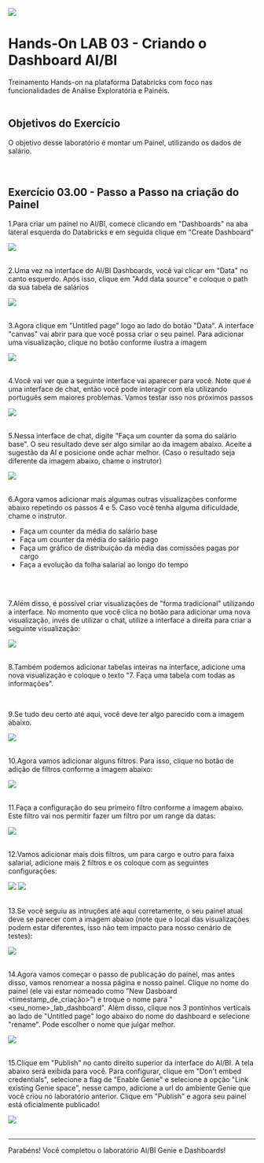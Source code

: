 <img src="https://raw.githubusercontent.com/lrtbrabo/databricks_customer_lab/main/images/header_genie.png">

# Hands-On LAB 03 - Criando o Dashboard AI/BI

Treinamento Hands-on na plataforma Databricks com foco nas funcionalidades de Análise Exploratória e Painéis.
</br></br>

## Objetivos do Exercício

O objetivo desse laboratório é montar um Painel, utilizando os dados de salário.
</br></br></br>


## Exercício 03.00 - Passo a Passo na criação do Painel

1.Para criar um painel no AI/BI, comece clicando em "Dashboards" na aba lateral esquerda do Databricks e em seguida clique em "Create Dashboard"

<img src="https://raw.githubusercontent.com/lrtbrabo/databricks_customer_lab/refs/heads/main/images/lab3_01.png">
</br></br>

2.Uma vez na interface do AI/BI Dashboards, você vai clicar em "Data" no canto esquerdo. Após isso, clique em "Add data source" e coloque o path da sua tabela de salários

<img src="https://raw.githubusercontent.com/lrtbrabo/databricks_customer_lab/refs/heads/main/images/lab3_02.png">
</br></br>

3.Agora clique em "Untitled page" logo ao lado do botão "Data". A interface "canvas" vai abrir para que você possa criar o seu painel. Para adicionar uma visualização, clique no botão conforme ilustra a imagem

<img src="https://raw.githubusercontent.com/lrtbrabo/databricks_customer_lab/refs/heads/main/images/lab3_03.png">
</br></br>

4.Você vai ver que a seguinte interface vai aparecer para você. Note que é uma interface de chat, então você pode interagir com ela utilizando português sem maiores problemas. Vamos testar isso nos próximos passos

<img src="https://raw.githubusercontent.com/lrtbrabo/databricks_customer_lab/refs/heads/main/images/lab3_04.png">
</br></br>

5.Nessa interface de chat, digite "Faça um counter da soma do salário base". O seu resultado deve ser algo similar ao da imagem abaixo. Aceite a sugestão da AI e posicione onde achar melhor. (Caso o resultado seja diferente da imagem abaixo, chame o instrutor) 

<img src="https://raw.githubusercontent.com/lrtbrabo/databricks_customer_lab/refs/heads/main/images/lab3_14.png">
</br></br>

6.Agora vamos adicionar mais algumas outras visualizações conforme abaixo repetindo os passos 4 e 5. Caso você tenha alguma dificuldade, chame o instrutor. 

- Faça um counter da média do salário base
- Faça um counter da média do salário pago
- Faça um gráfico de distribuição da média das comissões pagas por cargo
- Faça a evolução da folha salarial ao longo do tempo

</br></br>

7.Além disso, é possível criar visualizações de "forma tradicional" utilizando a interface. No momento que você clica no botão para adicionar uma nova visualização, invés de utilizar o chat, utilize a interface a direita para criar a seguinte visualização:

<img src="https://raw.githubusercontent.com/lrtbrabo/databricks_customer_lab/refs/heads/main/images/lab3_05.png">
</br></br>

8.Também podemos adicionar tabelas inteiras na interface, adicione uma nova visualização e coloque o texto "7. Faça uma tabela com todas as informações".

<br>

9.Se tudo deu certo até aqui, você deve ter algo parecido com a imagem abaixo.

<img src="https://raw.githubusercontent.com/lrtbrabo/databricks_customer_lab/refs/heads/main/images/lab3_06.png">
</br></br>

10.Agora vamos adicionar alguns filtros. Para isso, clique no botão de adição de filtros conforme a imagem abaixo:

<img src="https://raw.githubusercontent.com/lrtbrabo/databricks_customer_lab/refs/heads/main/images/lab3_07.png">
</br></br>

11.Faça a configuração do seu primeiro filtro conforme a imagem abaixo. Este filtro vai nos permitir fazer um filtro por um range da datas:

<img src="https://raw.githubusercontent.com/lrtbrabo/databricks_customer_lab/refs/heads/main/images/lab3_08.png">
</br></br>

12.Vamos adicionar mais dois filtros, um para cargo e outro para faixa salarial, adicione mais 2 filtros e os coloque com as seguintes configurações:

<img src="https://raw.githubusercontent.com/lrtbrabo/databricks_customer_lab/refs/heads/main/images/lab3_09.png">
<img src="https://raw.githubusercontent.com/lrtbrabo/databricks_customer_lab/refs/heads/main/images/lab3_10.png">
</br></br>

13.Se você seguiu as intruções até aqui corretamente, o seu painel atual deve se parecer com a imagem abaixo (note que o local das visualizações podem estar diferentes, isso não tem impacto para nosso cenário de testes):

<img src="https://raw.githubusercontent.com/lrtbrabo/databricks_customer_lab/refs/heads/main/images/lab3_11.png">
</br></br>

14.Agora vamos começar o passo de publicação do painel, mas antes disso, vamos renomear a nossa página e nosso painel. Clique no nome do painel (ele vai estar nomeado como "New Dasboard <timestamp_de_criação>") e troque o nome para "<seu_nome>_lab_dashboard". Além disso, clique nos 3 pontinhos verticais ao lado de "Untitled page" logo abaixo do nome do dashboard e selecione "rename". Pode escolher o nome que julgar melhor. 

<img src="https://raw.githubusercontent.com/lrtbrabo/databricks_customer_lab/refs/heads/main/images/lab3_12.png">
</br></br>

15.Clique em "Publish" no canto direito superior da interface do AI/BI. A tela abaixo será exibida para você. Para configurar, clique em "Don't embed credentials", selecione a flag de "Enable Genie" e selecione a opção "Link existing Genie space", nesse campo, adicione a url do ambiente Genie que você criou no laboratório anterior. Clique em "Publish" e agora seu painel está oficialmente publicado!

<img src="https://raw.githubusercontent.com/lrtbrabo/databricks_customer_lab/refs/heads/main/images/lab3_13.png">
</br></br>

---
Parabéns! Você completou o laboratório AI/BI Genie e Dashboards!